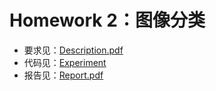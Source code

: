 # Homework 2：图像分类

- 要求见：[Description.pdf](../Description.pdf)
- 代码见：[Experiment](./Experiment)
- 报告见：[Report.pdf](./Report.pdf)